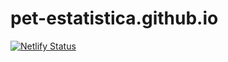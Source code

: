 # pet-estatistica.github.io

[![Netlify Status](https://api.netlify.com/api/v1/badges/02ea8d59-deed-4afb-943e-fc1c475f9f35/deploy-status)](https://app.netlify.com/sites/pet-est/deploys)
